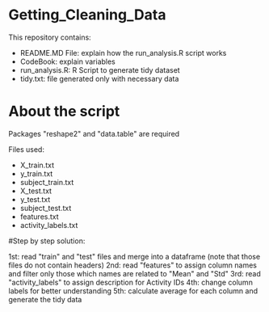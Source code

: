 # Getting_Cleaning_Data

This repository contains:
- README.MD File: explain how the run_analysis.R script works
- CodeBook: explain variables
- run_analysis.R: R Script to generate tidy dataset
- tidy.txt: file generated only with necessary data

# About the script

Packages "reshape2" and "data.table" are required

Files used:
- X_train.txt
- y_train.txt
- subject_train.txt
- X_test.txt
- y_test.txt
- subject_test.txt
- features.txt
- activity_labels.txt

#Step by step solution:

1st: read "train" and "test" files and merge into a dataframe (note that those files do not contain headers)
2nd: read "features" to assign column names and filter only those which names are related to "Mean" and "Std"
3rd: read "activity_labels" to assign description for Activity IDs
4th: change column labels for better understanding
5th: calculate average for each column and generate the tidy data


